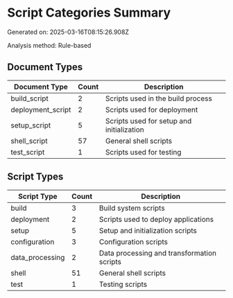 # Script Categories Summary

Generated on: 2025-03-16T08:15:26.908Z

Analysis method: Rule-based

## Document Types

| Document Type | Count | Description |
|--------------|-------|-------------|
| build_script | 2 | Scripts used in the build process |
| deployment_script | 2 | Scripts used for deployment |
| setup_script | 5 | Scripts used for setup and initialization |
| shell_script | 57 | General shell scripts |
| test_script | 1 | Scripts used for testing |

## Script Types

| Script Type | Count | Description |
|------------|-------|-------------|
| build | 3 | Build system scripts |
| deployment | 2 | Scripts used to deploy applications |
| setup | 5 | Setup and initialization scripts |
| configuration | 3 | Configuration scripts |
| data_processing | 2 | Data processing and transformation scripts |
| shell | 51 | General shell scripts |
| test | 1 | Testing scripts |
